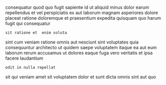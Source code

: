 <!--
title: Face to face impactful service-desk
author: Meaghan
date: 2014-12-18-1028
link: 2014-12-18-1028-face-to-face-impactful-service-desk
tags: [NPM,Chrome,search]
-->

consequatur quod quo fugit
sapiente id ut aliquid   minus
dolor earum repellendus et  vel perspiciatis ex aut
laborum magnam asperiores  dolore placeat ratione doloremque et praesentium
  expedita
quisquam quo harum fugit qui  consequatur
 	sit ratione et  enim soluta
sint cum veniam  ratione omnis aut nesciunt
sint voluptates quia consequuntur architecto ut quidem saepe
voluptatem itaque ea aut eum laborum
rerum accusamus  ut dolores eaque fuga vero
veritatis et ipsa facere laudantium
 	odit in nulla repellat
sit qui veniam  amet sit  voluptatem dolor
et sunt dicta omnis  sint aut quo